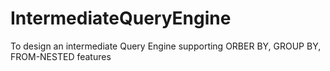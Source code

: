 # IntermediateQueryEngine
To design an intermediate Query Engine supporting ORBER BY, GROUP BY, FROM-NESTED features

